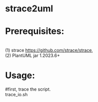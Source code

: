 # strace2uml
# Prerequisites: 
<br>(1) strace https://github.com/strace/strace, <br>(2) PlantUML jar 1.2023.6+

# Usage: <br>
#first, trace the script.<br>
trace_io.sh <script to be traced> <script arguments><br>
#second, filter the log file<br>
strace_log_filter strace.log <filtered log file><br>
#next, convert to uml (mindmap) file<br>
strace2uml <filtered log file> <uml file><br>
#finally, render the diagram.<br>
java -DPLANTUML_LIMIT_SIZE=165535 -jar plantuml-1.2023.6.jar <uml file> <br>
